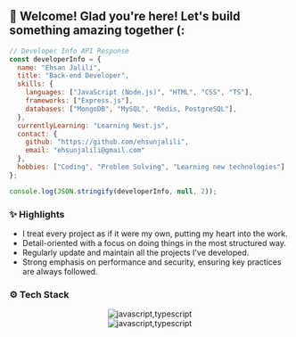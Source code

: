 ## 🌟 Welcome! Glad you're here! Let's build something amazing together (:

```js
// Developer Info API Response
const developerInfo = {
  name: "Ehsan Jalili",
  title: "Back-end Developer",
  skills: {
    languages: ["JavaScript (Node.js)", "HTML", "CSS", "TS"],
    frameworks: ["Express.js"],
    databases: ["MongoDB", "MySQL", "Redis, PostgreSQL"],
  },
  currentlyLearning: "Learning Nest.js",
  contact: {
    github: "https://github.com/ehsunjalili",
    email: "ehsunjalili@gmail.com"
  },
  hobbies: ["Coding", "Problem Solving", "Learning new technologies"]
};

console.log(JSON.stringify(developerInfo, null, 2));
```

### ✨ Highlights
- I treat every project as if it were my own, putting my heart into the work.
- Detail-oriented with a focus on doing things in the most structured way.
- Regularly update and maintain all the projects I've developed.
- Strong emphasis on performance and security, ensuring key practices are always followed.

### ⚙️ Tech Stack
<div align = "center">
  
![javascript,typescript](https://skillicons.dev/icons?i=js,ts,nodejs,express)
<br />
![javascript,typescript](https://skillicons.dev/icons?i=postgresql,mongodb,mysql,redis)
</div>
